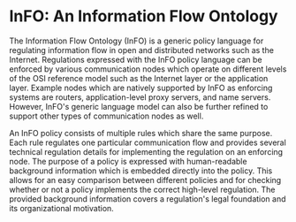# InFO: An Information Flow Ontology

The Information Flow Ontology (InFO) is a generic policy language for regulating information flow in open and distributed networks such as the Internet. Regulations expressed with the InFO policy language can be enforced by various communication nodes which operate on different levels of the OSI reference model such as the Internet layer or the application layer. Example nodes which are natively supported by InFO as enforcing systems are routers, application-level proxy servers, and name servers. However, InFO's generic language model can also be further refined to support other types of communication nodes as well.

An InFO policy consists of multiple rules which share the same purpose. Each rule regulates one particular communication flow and provides several technical regulation details for implementing the regulation on an enforcing node. The purpose of a policy is expressed with human-readable background information which is embedded directly into the policy. This allows for an easy comparison between different policies and for checking whether or not a policy implements the correct high-level regulation. The provided background information covers a regulation's legal foundation and its organizational motivation.
